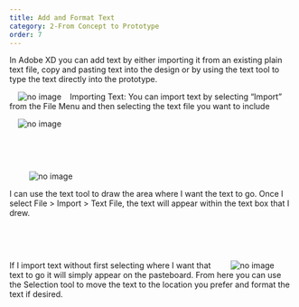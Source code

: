 ```yaml
---
title: Add and Format Text
category: 2-From Concept to Prototype
order: 7
---
```


In Adobe XD you can add text by either importing it from an existing plain text file, copy and pasting text into the design or by using the text tool to type the text directly into the prototype.  

<img style="padding: 0px 15px; float: left" src="https://iwilfried.github.io/Adobe-XD-eBook/images/XD-AddText-01.png
" alt="no image"/>Importing Text: You can import text by selecting “Import” from the File Menu and then selecting the text file you want to include  

<img style="padding: 0px 15px"  src="https://iwilfried.github.io/Adobe-XD-eBook/images/XD-AddText-02.png
" alt="no image"/>  

&nbsp;   

&nbsp;   

<img style="padding: 0px 35px; float: left" src="https://iwilfried.github.io/Adobe-XD-eBook/images/XD-AddText-03.png
" alt="no image"/>  

&nbsp;   

I can use the text tool to draw the area where I want the text to go. Once I select File > Import > Text File, the text will appear within the text box that I drew.  

&nbsp;   

&nbsp;   

<img style="padding: 0px 35px; float: right" src="https://iwilfried.github.io/Adobe-XD-eBook/images/XD-AddText-04.png
" alt="no image"/>  

If I import text without first selecting where I want that text to go it will simply appear on the pasteboard. From here you can use the Selection tool to move the text to the location you prefer and format the text if desired.